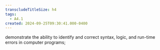 ```yaml
---
transcludeTitleSize: h4
tags:
  - A4.1
created: 2024-09-25T09:30:41.000-0400
---
```

demonstrate the ability to identify and correct syntax, logic, and run-time errors in computer programs;